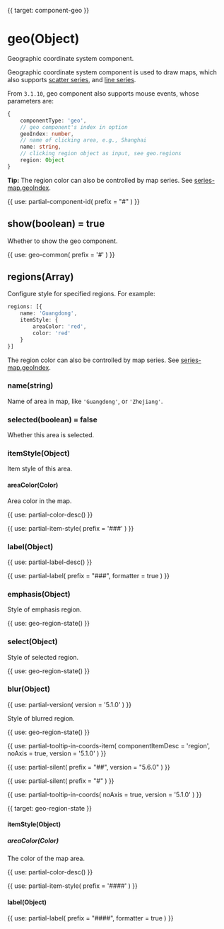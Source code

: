 
{{ target: component-geo }}

# geo(Object)

Geographic coordinate system component.

Geographic coordinate system component is used to draw maps, which also supports [scatter series](~series-scatter), and [line series](~series-lines).


From `3.1.10`, geo component also supports mouse events, whose parameters are:

```ts
{
    componentType: 'geo',
    // geo component's index in option
    geoIndex: number,
    // name of clicking area, e.g., Shanghai
    name: string,
    // clicking region object as input, see geo.regions
    region: Object
}
```

**Tip:**
The region color can also be controlled by map series. See [series-map.geoIndex](~series-map.geoIndex).

{{ use: partial-component-id(
    prefix = "#"
) }}

## show(boolean) = true

Whether to show the geo component.

{{ use: geo-common(
    prefix = '#'
) }}

## regions(Array)

Configure style for specified regions.
For example:
```ts
regions: [{
    name: 'Guangdong',
    itemStyle: {
        areaColor: 'red',
        color: 'red'
    }
}]
```

The region color can also be controlled by map series. See [series-map.geoIndex](~series-map.geoIndex).

### name(string)

Name of area in map, like `'Guangdong'`, or `'Zhejiang'`.

### selected(boolean) = false

Whether this area is selected.

### itemStyle(Object)

Item style of this area.

#### areaColor(Color)

Area color in the map.

{{ use: partial-color-desc() }}

{{ use: partial-item-style(
    prefix = '###'
) }}

### label(Object)

{{ use: partial-label-desc() }}

{{ use: partial-label(
    prefix = "###",
    formatter = true
) }}

### emphasis(Object)

Style of emphasis region.

{{ use: geo-region-state() }}

### select(Object)

Style of selected region.

{{ use: geo-region-state() }}

### blur(Object)

{{ use: partial-version(
    version = '5.1.0'
) }}

Style of blurred region.

{{ use: geo-region-state() }}

{{ use: partial-tooltip-in-coords-item(
    componentItemDesc = 'region',
    noAxis = true,
    version = '5.1.0'
) }}

{{ use: partial-silent(
    prefix = "##",
    version = "5.6.0"
) }}

{{ use: partial-silent(
    prefix = "#"
) }}

{{ use: partial-tooltip-in-coords(
    noAxis = true,
    version = '5.1.0'
) }}



{{ target: geo-region-state }}

#### itemStyle(Object)

##### areaColor(Color)

The color of the map area.

{{ use: partial-color-desc() }}

{{ use: partial-item-style(
    prefix = '####'
) }}

#### label(Object)

{{ use: partial-label(
    prefix = "####",
    formatter = true
) }}

